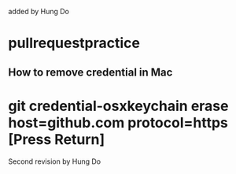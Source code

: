 added by Hung Do
# pullrequestpractice

## How to remove credential in Mac
git credential-osxkeychain erase
host=github.com
protocol=https
[Press Return]
=======
Second revision by Hung Do
